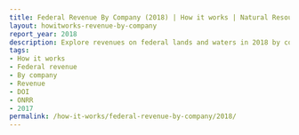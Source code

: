 ```yaml
---
title: Federal Revenue By Company (2018) | How it works | Natural Resources Revenue Data
layout: howitworks-revenue-by-company
report_year: 2018
description: Explore revenues on federal lands and waters in 2018 by commodity, revenue type, and company.
tags:
- How it works
- Federal revenue
- By company
- Revenue
- DOI
- ONRR
- 2017
permalink: /how-it-works/federal-revenue-by-company/2018/
---
```

